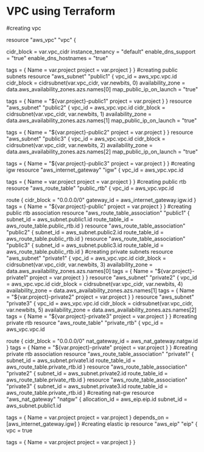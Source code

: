 # VPC using Terraform

#creating vpc

resource "aws_vpc" "vpc" {

  cidr_block       = var.vpc_cidr
  instance_tenancy = "default"
  enable_dns_support = "true"
  enable_dns_hostnames = "true"

  tags = {
    Name = var.project
    project = var.project
  }
}
#creating public subnets
resource "aws_subnet" "public1" {
  vpc_id     = aws_vpc.vpc.id
  cidr_block = cidrsubnet(var.vpc_cidr, var.newbits, 0)
  availability_zone = data.aws_availability_zones.azs.names[0] 
  map_public_ip_on_launch = "true"

 tags = {
    Name = "${var.project}-public1"
    project = var.project
  }
}
resource "aws_subnet" "public2" {
  vpc_id     = aws_vpc.vpc.id
  cidr_block = cidrsubnet(var.vpc_cidr, var.newbits, 1)
  availability_zone = data.aws_availability_zones.azs.names[1] 
  map_public_ip_on_launch = "true"

  tags = {
    Name = "${var.project}-public2"
    project = var.project
  }
}
resource "aws_subnet" "public3" {
  vpc_id     = aws_vpc.vpc.id
  cidr_block = cidrsubnet(var.vpc_cidr, var.newbits, 2)
  availability_zone = data.aws_availability_zones.azs.names[2] 
  map_public_ip_on_launch = "true"

  tags = {
    Name = "${var.project}-public3"
    project = var.project
  }
}
#creating igw
resource "aws_internet_gateway" "igw" {
  vpc_id = aws_vpc.vpc.id

  tags = {
    Name = var.project
    project = var.project
  }
}
#creating public rtb
resource "aws_route_table" "public_rtb" {
  vpc_id = aws_vpc.vpc.id

  route {
    cidr_block = "0.0.0.0/0"
    gateway_id = aws_internet_gateway.igw.id
  }
  tags = {
    Name = "${var.project}-public"
    project = var.project
  }
}
#creating public rtb association
resource "aws_route_table_association" "public1" {
  subnet_id      = aws_subnet.public1.id
  route_table_id = aws_route_table.public_rtb.id
}
resource "aws_route_table_association" "public2" {
  subnet_id      = aws_subnet.public2.id
  route_table_id = aws_route_table.public_rtb.id
}
resource "aws_route_table_association" "public3" {
  subnet_id      = aws_subnet.public3.id
  route_table_id = aws_route_table.public_rtb.id
}
#creating private subnets
resource "aws_subnet" "private1" {
  vpc_id     = aws_vpc.vpc.id
  cidr_block = cidrsubnet(var.vpc_cidr, var.newbits, 3)
  availability_zone = data.aws_availability_zones.azs.names[0]
 tags = {
    Name = "${var.project}-private1"
    project = var.project
  }
}
resource "aws_subnet" "private2" {
  vpc_id     = aws_vpc.vpc.id
  cidr_block = cidrsubnet(var.vpc_cidr, var.newbits, 4)
  availability_zone = data.aws_availability_zones.azs.names[1] 
 tags = {
    Name = "${var.project}-private2"
    project = var.project
  }
}
resource "aws_subnet" "private3" {
  vpc_id     = aws_vpc.vpc.id
  cidr_block = cidrsubnet(var.vpc_cidr, var.newbits, 5)
  availability_zone = data.aws_availability_zones.azs.names[2] 
 tags = {
    Name = "${var.project}-private3"
    project = var.project
  }
}
#creating private rtb
resource "aws_route_table" "private_rtb" {
  vpc_id = aws_vpc.vpc.id

  route {
    cidr_block = "0.0.0.0/0"
    nat_gateway_id = aws_nat_gateway.natgw.id
  }
  tags = {
    Name = "${var.project}-private"
    project = var.project
  }
}
#creating private rtb association
resource "aws_route_table_association" "private1" {
  subnet_id      = aws_subnet.private1.id
  route_table_id = aws_route_table.private_rtb.id
}
resource "aws_route_table_association" "private2" {
  subnet_id      = aws_subnet.private2.id
  route_table_id = aws_route_table.private_rtb.id
}
resource "aws_route_table_association" "private3" {
  subnet_id      = aws_subnet.private3.id
  route_table_id = aws_route_table.private_rtb.id
}
#creating nat-gw
resource "aws_nat_gateway" "natgw" {
  allocation_id = aws_eip.eip.id
  subnet_id     = aws_subnet.public1.id

  tags = {
    Name = var.project
    project = var.project
  }
  depends_on = [aws_internet_gateway.igw]
}
#creating elastic ip
resource "aws_eip" "eip" {
  vpc = true

  tags = {
    Name = var.project
    project = var.project
  }
}
